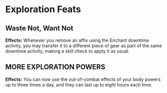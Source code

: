 # Exploration Feats

## Waste Not, Want Not

**Effects:** Whenever you remove an affix using the Enchant downtime activity, you may transfer it to a different piece of gear as part of the same downtime activity, making a skill check to apply it as usual.

## MORE EXPLORATION POWERS

**Effects:** You can now use the out-of-combat effects of your body powers up to three times a day, and they can last up to eight hours each time.
